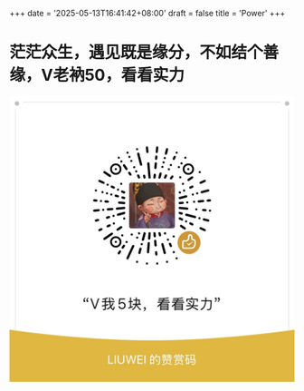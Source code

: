 +++
date = '2025-05-13T16:41:42+08:00'
draft = false
title = 'Power'
+++
# 茫茫众生，遇见既是缘分，不如结个善缘，V老衲50，看看实力
![实力]( /images/power.png )